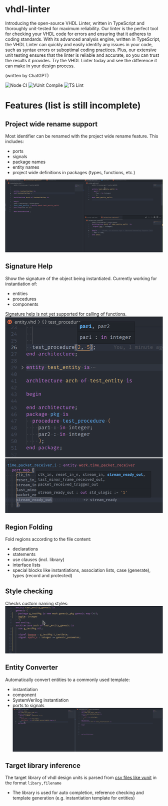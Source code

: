 # vhdl-linter
Introducing the open-source VHDL Linter, written in TypeScript and thoroughly unit-tested for maximum reliability. Our linter is the perfect tool for checking your VHDL code for errors and ensuring that it adheres to coding standards. With its advanced analysis engine, written in TypeScript, the VHDL Linter can quickly and easily identify any issues in your code, such as syntax errors or suboptimal coding practices. Plus, our extensive unit testing ensures that the linter is reliable and accurate, so you can trust the results it provides. Try the VHDL Linter today and see the difference it can make in your design process.

(written by ChatGPT)

![Node CI](https://github.com/vhdl-linter/vhdl-linter/actions/workflows/node.js.yml/badge.svg?branch=main)
![VUnit Compile](https://github.com/vhdl-linter/vhdl-linter/actions/workflows/vunit_compile.yml/badge.svg?branch=main)
![TS Lint](https://github.com/vhdl-linter/vhdl-linter/actions/workflows/tslint.yml/badge.svg?branch=main)

# Features (list is still incomplete)
## Project wide rename support
Most identifier can be renamed with the project wide rename feature.
This includes:
- ports
- signals
- package names
- entity names
- project wide definitions in packages (types, functions, etc.)

![rename](./doc/rename.gif)

## Signature Help
Show the signature of the object being instantiated.
Currently working for instantiation of:
- entities
- procedures
- components

Signature help is not yet supported for calling of functions.
![signature-helper](./doc/signature-help.png)
![signature-helper-long](./doc/signature-help2.png)

## Region Folding
Fold regions according to the file content:
- declarations
- statements
- use clauses (incl. library)
- interface lists
- special blocks like instantiations, association lists, case (generate), types (record and protected)

## Style checking
Checks custom naming styles:
![namingStyle](./doc/namingStyle.gif)

## Entity Converter
Automatically convert entities to a commonly used template:
- instantiation
- component
- SystemVerilog instantiation
- ports to signals
![entityConverter](./doc/entityConverter.gif)

## Target library inference
The target library of vhdl design units is parsed from [csv files like vunit](https://vunit.github.io/py/vunit.html#vunit.ui.VUnit.add_source_files_from_csv) in the format
```libary,filename```
- The library is used for auto completion, reference checking and template generation (e.g. instantiation template for entities)